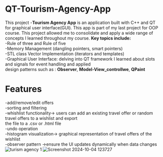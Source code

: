 # QT-Tourism-Agency-App
This project -**Tourism Agency App** is an application built with C++ and QT for graphical user interface(GUI). This app is part of my last project for OOP course. This project allowed me to consolidate and apply a wide range of concepts I learned throughout my course. 
**Key topics include:**  
  -Rule of three and Rule of five  
  -Memory Management (dangling pointers, smart pointers)  
  -STL class Vector Implementation (iterators and templates)   
  -Graphical User Interface: delving into QT framework I learned about slots and signals for event handling and applied  
  design patterns such as : **Observer**, **Model-View_controllwe**, **QPaint**  
# Features
  -add/remove/edit offers  
  -sorting and filtering  
  -whishlist functionality-> users can add an existing travel offer or random travel offers to a wishlist and export  
  the file to a .csv or .html file  
  -undo operation  
  -histogram visualization-> graphical representation of travel offers of the wishlist  
  -observer pattern ->ensure the UI updates dynamically when data changes  
  ![turism agency 1](https://github.com/user-attachments/assets/a446b409-ea1a-4539-abeb-fea745243720)
![Screenshot 2024-10-04 123727](https://github.com/user-attachments/assets/869733ee-3336-4a30-bd40-94856c8581f2)

  


